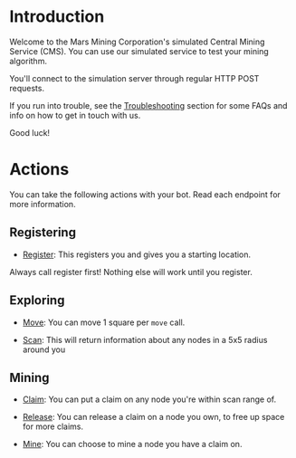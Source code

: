 
# Introduction

Welcome to the Mars Mining Corporation's simulated Central Mining Service (CMS). You can use our simulated
service to test your mining algorithm.

You'll connect to the simulation server through regular HTTP POST requests.

If you run into trouble, see the [Troubleshooting](#troubleshooting-faqs) section for some FAQs and info on how to get in touch with us.

Good luck!

# Actions

You can take the following actions with your bot. Read each endpoint for more information.

## Registering

* [Register](#register):  This registers you and gives you a starting location.

<aside class="warning">
  Always call register first! Nothing else will work until you register.
</aside>

## Exploring

* [Move](#move): You can move 1 square per `move` call.

* [Scan](#scan): This will return information about any nodes in a 5x5 radius around you

## Mining

* [Claim](#claim): You can put a claim on any node you're within scan range of. 

* [Release](#release): You can release a claim on a node you own, to free up space for more claims.

* [Mine](#mine): You can choose to mine a node you have a claim on. 